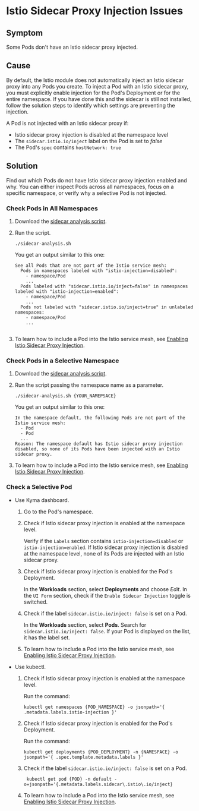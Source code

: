 <!-- loio023c2e253b4341afb431e14274ac3744 -->

# Istio Sidecar Proxy Injection Issues



<a name="loio023c2e253b4341afb431e14274ac3744__section_nmr_mwg_vcc"/>

## Symptom

Some Pods don't have an Istio sidecar proxy injected.



<a name="loio023c2e253b4341afb431e14274ac3744__section_o3x_nwg_vcc"/>

## Cause

By default, the Istio module does not automatically inject an Istio sidecar proxy into any Pods you create. To inject a Pod with an Istio sidecar proxy, you must explicitly enable injection for the Pod's Deployment or for the entire namespace. If you have done this and the sidecar is still not installed, follow the solution steps to identify which settings are preventing the injection.

A Pod is not injected with an Istio sidecar proxy if:

-   Istio sidecar proxy injection is disabled at the namespace level
-   The `sidecar.istio.io/inject` label on the Pod is set to *false*
-   The Pod's `spec` contains `hostNetwork: true`



<a name="loio023c2e253b4341afb431e14274ac3744__section_hsc_1dg_xcc"/>

## Solution

Find out which Pods do not have Istio sidecar proxy injection enabled and why. You can either inspect Pods across all namespaces, focus on a specific namespace, or verify why a selective Pod is not injected.



### Check Pods in All Namespaces

1.  Download the [sidecar analysis script](https://github.com/kyma-project/istio/blob/main/docs/assets/sidecar-analysis.sh).
2.  Run the script.

    ```
    ./sidecar-analysis.sh
    ```

    You get an output similar to this one:

    ```
    See all Pods that are not part of the Istio service mesh:
      Pods in namespaces labeled with "istio-injection=disabled":
        - namespace/Pod
        ...
      Pods labeled with "sidecar.istio.io/inject=false" in namespaces labeled with "istio-injection=enabled":
        - namespace/Pod
        ...
      Pods not labeled with "sidecar.istio.io/inject=true" in unlabeled namespaces:
        - namespace/Pod
        ...
       
    ```

3.  To learn how to include a Pod into the Istio service mesh, see [Enabling Istio Sidecar Proxy Injection](enabling-istio-sidecar-proxy-injection-b3c6f1d.md).



### Check Pods in a Selective Namespace

1.  Download the [sidecar analysis script](https://github.com/kyma-project/istio/blob/main/docs/assets/sidecar-analysis.sh).
2.  Run the script passing the namespace name as a parameter.

    ```
    ./sidecar-analysis.sh {YOUR_NAMEPSACE}
    ```

    You get an output similar to this one:

    ```
    In the namespace default, the following Pods are not part of the Istio service mesh:
      - Pod
      - Pod
      ...
    Reason: The namespace default has Istio sidecar proxy injection disabled, so none of its Pods have been injected with an Istio sidecar proxy.
    ```

3.  To learn how to include a Pod into the Istio service mesh, see [Enabling Istio Sidecar Proxy Injection](enabling-istio-sidecar-proxy-injection-b3c6f1d.md).



### Check a Selective Pod

-   Use Kyma dashboard.
    1.  Go to the Pod's namespace.
    2.  Check if Istio sidecar proxy injection is enabled at the namespace level.

        Verify if the `Labels` section contains `istio-injection=disabled` or `istio-injection=enabled`. If Istio sidecar proxy injection is disabled at the namespace level, none of its Pods are injected with an Istio sidecar proxy.

    3.  Check if Istio sidecar proxy injection is enabled for the Pod's Deployment.

        In the **Workloads** section, select **Deployments** and choose *Edit*. In the `UI Form` section, check if the `Enable Sidecar Injection` toggle is switched.

    4.  Check if the label `sidecar.istio.io/inject: false` is set on a Pod.

        In the **Workloads** section, select **Pods**. Search for `sidecar.istio.io/inject: false`. If your Pod is displayed on the list, it has the label set.

    5.  To learn how to include a Pod into the Istio service mesh, see [Enabling Istio Sidecar Proxy Injection](enabling-istio-sidecar-proxy-injection-b3c6f1d.md).

-   Use kubectl.
    1.  Check if Istio sidecar proxy injection is enabled at the namespace level.

        Run the command:

        ```
        kubectl get namespaces {POD_NAMESPACE} -o jsonpath='{ .metadata.labels.istio-injection }'
        ```

    2.  Check if Istio sidecar proxy injection is enabled for the Pod's Deployment.

        Run the command:

        ```
        kubectl get deployments {POD_DEPLOYMENT} -n {NAMESPACE} -o jsonpath='{ .spec.template.metadata.labels }'
        ```

    3.  Check if the label `sidecar.istio.io/inject: false` is set on a Pod.

        ```
         kubectl get pod {POD} -n default -o=jsonpath='{.metadata.labels.sidecar\.istio\.io/inject}
        ```

    4.  To learn how to include a Pod into the Istio service mesh, see [Enabling Istio Sidecar Proxy Injection](enabling-istio-sidecar-proxy-injection-b3c6f1d.md).



